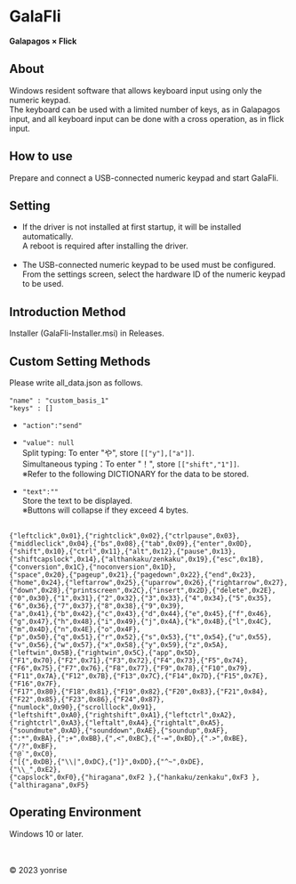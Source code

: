 # GalaFli
**Galapagos × Flick**
## About
Windows resident software that allows keyboard input using only the numeric keypad.<br>
The keyboard can be used with a limited number of keys, as in Galapagos input, and all keyboard input can be done with a cross operation, as in flick input.
## How to use
Prepare and connect a USB-connected numeric keypad and start GalaFli.
## Setting
* If the driver is not installed at first startup, it will be installed automatically.<br>
A reboot is required after installing the driver.<br><br>
* The USB-connected numeric keypad to be used must be configured.<br>
From the settings screen, select the hardware ID of the numeric keypad to be used.
## Introduction Method
Installer (GalaFli-Installer.msi) in Releases.
## Custom Setting Methods
Please write all_data.json as follows.<br><br>
` "name" : "custom_basis_1" `<br>
` "keys" : [] `
* ` "action":"send" `<br>
* ` "value": null `<br>
Split typing: To enter "や", store ` [["y"],["a"]] `.<br>
Simultaneous typing：To enter "！", store ` [["shift","1"]] `.<br>
※Refer to the following DICTIONARY for the data to be stored.

* ` "text":"" ` <br>
Store the text to be displayed.<br>
※Buttons will collapse if they exceed 4 bytes.<br><br>

```csharp:data
{"leftclick",0x01},{"rightclick",0x02},{"ctrlpause",0x03},{"middleclick",0x04},{"bs",0x08},{"tab",0x09},{"enter",0x0D},
{"shift",0x10},{"ctrl",0x11},{"alt",0x12},{"pause",0x13},{"shiftcapslock",0x14},{"althankaku/zenkaku",0x19},{"esc",0x1B},{"conversion",0x1C},{"noconversion",0x1D},
{"space",0x20},{"pageup",0x21},{"pagedown",0x22},{"end",0x23},{"home",0x24},{"leftarrow",0x25},{"uparrow",0x26},{"rightarrow",0x27},{"down",0x28},{"printscreen",0x2C},{"insert",0x2D},{"delete",0x2E},
{"0",0x30},{"1",0x31},{"2",0x32},{"3",0x33},{"4",0x34},{"5",0x35},{"6",0x36},{"7",0x37},{"8",0x38},{"9",0x39},
{"a",0x41},{"b",0x42},{"c",0x43},{"d",0x44},{"e",0x45},{"f",0x46},{"g",0x47},{"h",0x48},{"i",0x49},{"j",0x4A},{"k",0x4B},{"l",0x4C},{"m",0x4D},{"n",0x4E},{"o",0x4F},
{"p",0x50},{"q",0x51},{"r",0x52},{"s",0x53},{"t",0x54},{"u",0x55},{"v",0x56},{"w",0x57},{"x",0x58},{"y",0x59},{"z",0x5A},{"leftwin",0x5B},{"rightwin",0x5C},{"app",0x5D},
{"F1",0x70},{"F2",0x71},{"F3",0x72},{"F4",0x73},{"F5",0x74},{"F6",0x75},{"F7",0x76},{"F8",0x77},{"F9",0x78},{"F10",0x79},{"F11",0x7A},{"F12",0x7B},{"F13",0x7C},{"F14",0x7D},{"F15",0x7E},{"F16",0x7F},
{"F17",0x80},{"F18",0x81},{"F19",0x82},{"F20",0x83},{"F21",0x84},{"F22",0x85},{"F23",0x86},{"F24",0x87},
{"numlock",0x90},{"scrolllock",0x91},
{"leftshift",0xA0},{"rightshift",0xA1},{"leftctrl",0xA2},{"rightctrl",0xA3},{"leftalt",0xA4},{"rightalt",0xA5},{"soundmute",0xAD},{"sounddown",0xAE},{"soundup",0xAF},
{":*",0xBA},{";+",0xBB},{",<",0xBC},{"-=",0xBD},{".>",0xBE},{"/?",0xBF},
{"@`",0xC0},
{"[{",0xDB},{"\\|",0xDC},{"]}",0xDD},{"^~",0xDE},
{"\\_",0xE2},
{"capslock",0xF0},{"hiragana",0xF2 },{"hankaku/zenkaku",0xF3 },{"althiragana",0xF5}
```
## Operating Environment
Windows 10 or later.

<br><br>
© 2023 yonrise